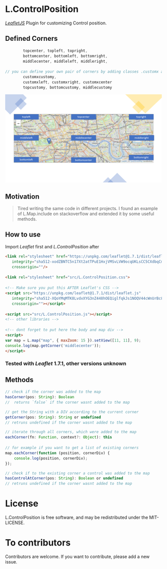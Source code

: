 # L.ControlPosition
[*LeafletJS*](https://leafletjs.com/) Plugin for customizing Control position.

## Defined Corners
```javascript
        topcenter, topleft, topright,
        bottomcenter, bottomleft, bottomright,
        middlecenter, middleleft, middleright,

// you can define your own pair of corners by adding classes .customx and .customy in your stylesheets
        customxcustomy, 
        customxleft, customxright, customxcenter
        topcustomy, bottomcustomy, middlecustomy
```

![L.ControlPosition](https://github.com/schoepferisch/L.ControlPosition/raw/main/L.ControlPosition.PNG "Control position customization")

## Motivation
>Tired writing the same code in different projects. I found an example of L.Map.include on stackoverflow and extended it by some useful methods. 

## How to use
Import *Leaflet* first and *L.ControlPosition* after
```html
<link rel="stylesheet" href="https://unpkg.com/leaflet@1.7.1/dist/leaflet.css"
   integrity="sha512-xodZBNTC5n17Xt2atTPuE1HxjVMSvLVW9ocqUKLsCC5CXdbqCmblAshOMAS6/keqq/sMZMZ19scR4PsZChSR7A=="
   crossorigin=""/>

<link rel="stylesheet" href="src/L.ControlPosition.css">

<!-- Make sure you put this AFTER Leaflet's CSS -->
<script src="https://unpkg.com/leaflet@1.7.1/dist/leaflet.js"
   integrity="sha512-XQoYMqMTK8LvdxXYG3nZ448hOEQiglfqkJs1NOQV44cWnUrBc8PkAOcXy20w0vlaXaVUearIOBhiXZ5V3ynxwA=="
   crossorigin=""></script>

<script src="src/L.ControlPosition.js"></script>
<!-- other libraries -->

<!-- dont forget to put here the body and map div -->
<script>
var map = L.map("map", { maxZoom: 15 }).setView([11, 11], 9);
console.log(map.getCorner('middlecenter'));
</script>
```

### Tested with *Leaflet* 1.7.1, other versions unknown

## Methods

```javascript
// check if the corner was added to the map
hasCorner(pos: String): Boolean
//  returns `false` if the corner wasnt added to the map
```

```javascript
// get the String with a DIV according to the current corner
getCorner(pos: String): String or undefined
// retruns undefined if the corner wasnt added to the map
```

```javascript
// iterate through all corners, which were added to the map
eachCorner(fn: Function, context?: Object): this

// for example if you want to get a list of existing corners
map.eachCorner(function (position, cornerDiv) {
    console.log(position, cornerDiv);
});
```

```javascript
// check if to the existing corner a control was added to the map
hasControlAtCorner(pos: String): Boolean or undefined
// retruns undefined if the corner wasnt added to the map
```

# License
L.ControlPosition is free software, and may be redistributed under the MIT-LICENSE.

# To contributors
Contributors are welcome. If you want to contribute, please add a new issue.